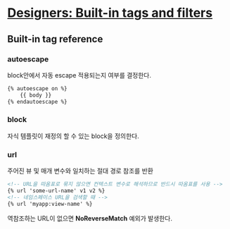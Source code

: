 # [Designers: Built-in tags and filters](https://docs.djangoproject.com/en/1.10/ref/templates/builtins/)

## Built-in tag reference

### autoescape

block안에서 자동 escape 적용되는지 여부를 결정한다.

```html
{% autoescape on %}
    {{ body }}
{% endautoescape %}
```

### block

자식 템플릿이 재정의 할 수 있는 block을 정의한다.

### url
주어진 뷰 및 매개 변수와 일치하는 절대 경로 참조를 반환

```html
<!-- URL을 따옴표로 묶지 않으면 컨텍스트 변수로 해석하므로 반드시 따옴표를 사용 -->
{% url 'some-url-name' v1 v2 %}
<!-- 네임스페이스 URL을 검색할 때 -->
{% url 'myapp:view-name' %}
```
역참조하는 URL이 없으면 **NoReverseMatch** 예외가 발생한다.
